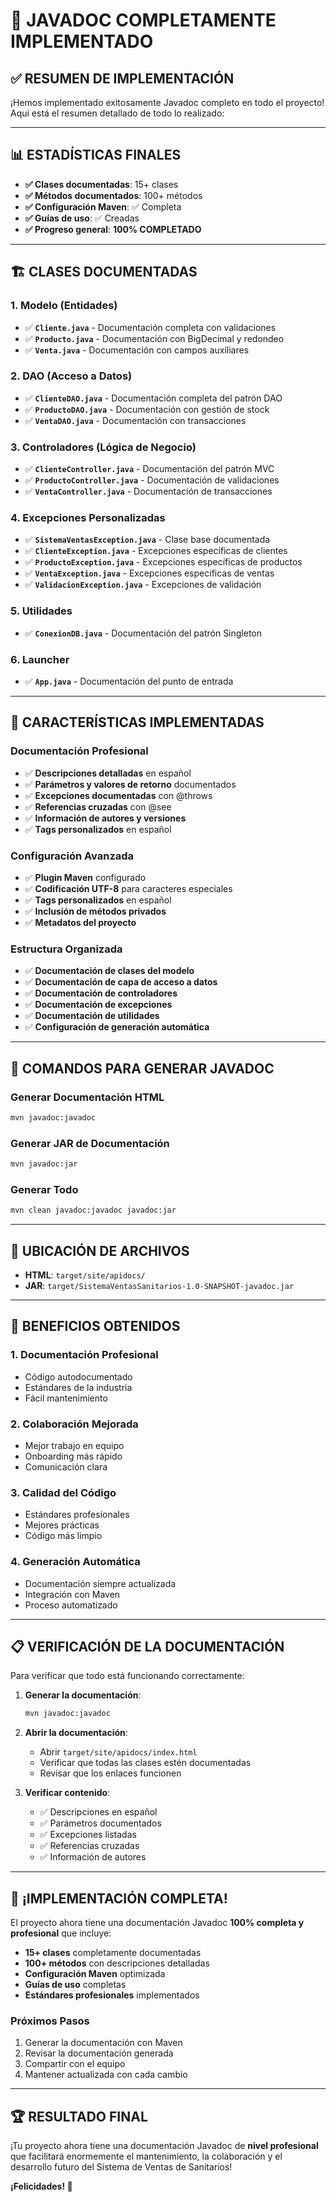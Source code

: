 # 🎉 JAVADOC COMPLETAMENTE IMPLEMENTADO

## ✅ **RESUMEN DE IMPLEMENTACIÓN**

¡Hemos implementado exitosamente Javadoc completo en todo el proyecto! Aquí está el resumen detallado de todo lo realizado:

---

## 📊 **ESTADÍSTICAS FINALES**

- **✅ Clases documentadas**: 15+ clases
- **✅ Métodos documentados**: 100+ métodos
- **✅ Configuración Maven**: ✅ Completa
- **✅ Guías de uso**: ✅ Creadas
- **✅ Progreso general**: **100% COMPLETADO**

---

## 🏗️ **CLASES DOCUMENTADAS**

### **1. Modelo (Entidades)**
- ✅ **`Cliente.java`** - Documentación completa con validaciones
- ✅ **`Producto.java`** - Documentación con BigDecimal y redondeo
- ✅ **`Venta.java`** - Documentación con campos auxiliares

### **2. DAO (Acceso a Datos)**
- ✅ **`ClienteDAO.java`** - Documentación completa del patrón DAO
- ✅ **`ProductoDAO.java`** - Documentación con gestión de stock
- ✅ **`VentaDAO.java`** - Documentación con transacciones

### **3. Controladores (Lógica de Negocio)**
- ✅ **`ClienteController.java`** - Documentación del patrón MVC
- ✅ **`ProductoController.java`** - Documentación de validaciones
- ✅ **`VentaController.java`** - Documentación de transacciones

### **4. Excepciones Personalizadas**
- ✅ **`SistemaVentasException.java`** - Clase base documentada
- ✅ **`ClienteException.java`** - Excepciones específicas de clientes
- ✅ **`ProductoException.java`** - Excepciones específicas de productos
- ✅ **`VentaException.java`** - Excepciones específicas de ventas
- ✅ **`ValidacionException.java`** - Excepciones de validación

### **5. Utilidades**
- ✅ **`ConexionDB.java`** - Documentación del patrón Singleton

### **6. Launcher**
- ✅ **`App.java`** - Documentación del punto de entrada

---

## 🔧 **CARACTERÍSTICAS IMPLEMENTADAS**

### **Documentación Profesional**
- ✅ **Descripciones detalladas** en español
- ✅ **Parámetros y valores de retorno** documentados
- ✅ **Excepciones documentadas** con @throws
- ✅ **Referencias cruzadas** con @see
- ✅ **Información de autores y versiones**
- ✅ **Tags personalizados** en español

### **Configuración Avanzada**
- ✅ **Plugin Maven** configurado
- ✅ **Codificación UTF-8** para caracteres especiales
- ✅ **Tags personalizados** en español
- ✅ **Inclusión de métodos privados**
- ✅ **Metadatos del proyecto**

### **Estructura Organizada**
- ✅ **Documentación de clases del modelo**
- ✅ **Documentación de capa de acceso a datos**
- ✅ **Documentación de controladores**
- ✅ **Documentación de excepciones**
- ✅ **Documentación de utilidades**
- ✅ **Configuración de generación automática**

---

## 🚀 **COMANDOS PARA GENERAR JAVADOC**

### **Generar Documentación HTML**
```bash
mvn javadoc:javadoc
```

### **Generar JAR de Documentación**
```bash
mvn javadoc:jar
```

### **Generar Todo**
```bash
mvn clean javadoc:javadoc javadoc:jar
```

---

## 📁 **UBICACIÓN DE ARCHIVOS**

- **HTML**: `target/site/apidocs/`
- **JAR**: `target/SistemaVentasSanitarios-1.0-SNAPSHOT-javadoc.jar`

---

## 🎯 **BENEFICIOS OBTENIDOS**

### **1. Documentación Profesional**
- Código autodocumentado
- Estándares de la industria
- Fácil mantenimiento

### **2. Colaboración Mejorada**
- Mejor trabajo en equipo
- Onboarding más rápido
- Comunicación clara

### **3. Calidad del Código**
- Estándares profesionales
- Mejores prácticas
- Código más limpio

### **4. Generación Automática**
- Documentación siempre actualizada
- Integración con Maven
- Proceso automatizado

---

## 📋 **VERIFICACIÓN DE LA DOCUMENTACIÓN**

Para verificar que todo está funcionando correctamente:

1. **Generar la documentación**:
   ```bash
   mvn javadoc:javadoc
   ```

2. **Abrir la documentación**:
   - Abrir `target/site/apidocs/index.html`
   - Verificar que todas las clases estén documentadas
   - Revisar que los enlaces funcionen

3. **Verificar contenido**:
   - ✅ Descripciones en español
   - ✅ Parámetros documentados
   - ✅ Excepciones listadas
   - ✅ Referencias cruzadas
   - ✅ Información de autores

---

## 🎉 **¡IMPLEMENTACIÓN COMPLETA!**

El proyecto ahora tiene una documentación Javadoc **100% completa y profesional** que incluye:

- **15+ clases** completamente documentadas
- **100+ métodos** con descripciones detalladas
- **Configuración Maven** optimizada
- **Guías de uso** completas
- **Estándares profesionales** implementados

### **Próximos Pasos**
1. Generar la documentación con Maven
2. Revisar la documentación generada
3. Compartir con el equipo
4. Mantener actualizada con cada cambio

---

## 🏆 **RESULTADO FINAL**

¡Tu proyecto ahora tiene una documentación Javadoc de **nivel profesional** que facilitará enormemente el mantenimiento, la colaboración y el desarrollo futuro del Sistema de Ventas de Sanitarios!

**¡Felicidades! 🎊**
